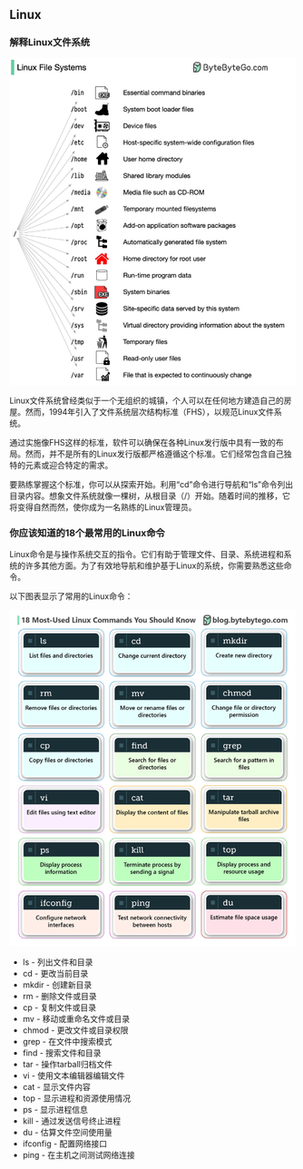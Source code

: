 
## Linux

### 解释Linux文件系统

<p>
  <img src="images/linux-file-systems.jpg" style="width: 680px" />
</p>


Linux文件系统曾经类似于一个无组织的城镇，个人可以在任何地方建造自己的房屋。然而，1994年引入了文件系统层次结构标准（FHS），以规范Linux文件系统。

通过实施像FHS这样的标准，软件可以确保在各种Linux发行版中具有一致的布局。然而，并不是所有的Linux发行版都严格遵循这个标准。它们经常包含自己独特的元素或迎合特定的需求。

要熟练掌握这个标准，你可以从探索开始。利用“cd”命令进行导航和“ls”命令列出目录内容。想象文件系统就像一棵树，从根目录（/）开始。随着时间的推移，它将变得自然而然，使你成为一名熟练的Linux管理员。
### 你应该知道的18个最常用的Linux命令

Linux命令是与操作系统交互的指令。它们有助于管理文件、目录、系统进程和系统的许多其他方面。为了有效地导航和维护基于Linux的系统，你需要熟悉这些命令。

以下图表显示了常用的Linux命令：

<p>
  <img src="images/18 Most-Used Linux Commands You Should Know-01.jpeg" style="width: 680px" />
</p>


- ls - 列出文件和目录
- cd - 更改当前目录
- mkdir - 创建新目录
- rm - 删除文件或目录
- cp - 复制文件或目录
- mv - 移动或重命名文件或目录
- chmod - 更改文件或目录权限
- grep - 在文件中搜索模式
- find - 搜索文件和目录
- tar - 操作tarball归档文件
- vi - 使用文本编辑器编辑文件
- cat - 显示文件内容
- top - 显示进程和资源使用情况
- ps - 显示进程信息
- kill - 通过发送信号终止进程
- du - 估算文件空间使用量
- ifconfig - 配置网络接口
- ping - 在主机之间测试网络连接